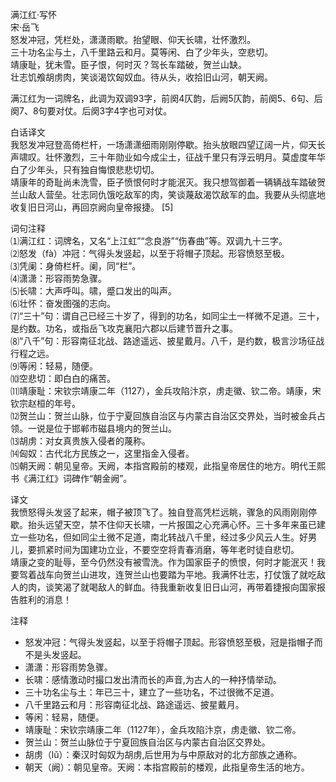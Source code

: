 满江红·写怀  
    宋·岳飞  
怒发冲冠，凭栏处，潇潇雨歇。抬望眼、仰天长啸，壮怀激烈。  
三十功名尘与土，八千里路云和月。莫等闲、白了少年头，空悲切。  
靖康耻，犹未雪。臣子恨，何时灭？驾长车踏破，贺兰山缺。  
壮志饥飧胡虏肉，笑谈渴饮匈奴血。待从头，收拾旧山河，朝天阙。



满江红为一词牌名，此调为双调93字，前阕4仄韵，后阙5仄韵，前阕5、6句、后阕7、8句要对仗。后阕3字4字也可对仗。


白话译文  
我怒发冲冠登高倚栏杆，一场潇潇细雨刚刚停歇。抬头放眼四望辽阔一片，仰天长声啸叹。壮怀激烈，三十年勋业如今成尘土，征战千里只有浮云明月。莫虚度年华白了少年头，只有独自悔恨悲悲切切。  
靖康年的奇耻尚未洗雪，臣子愤恨何时才能泯灭。我只想驾御着一辆辆战车踏破贺兰山敌人营垒。壮志同仇饿吃敌军的肉，笑谈蔑敌渴饮敌军的血。我要从头彻底地收复旧日河山，再回京阙向皇帝报捷。 [5]

词句注释  
⑴满江红：词牌名，又名“上江虹”“念良游”“伤春曲”等。双调九十三字。  
⑵怒发（fà）冲冠：气得头发竖起，以至于将帽子顶起。形容愤怒至极。  
⑶凭阑：身倚栏杆。阑，同“栏”。  
⑷潇潇：形容雨势急骤。  
⑸长啸：大声呼叫。啸，蹙口发出的叫声。  
⑹壮怀：奋发图强的志向。  
⑺“三十”句：谓自己已经三十岁了，得到的功名，如同尘土一样微不足道。三十，是约数。功名，或指岳飞攻克襄阳六郡以后建节晋升之事。  
⑻“八千”句：形容南征北战、路途遥远、披星戴月。八千，是约数，极言沙场征战行程之远。  
⑼等闲：轻易，随便。  
⑽空悲切：即白白的痛苦。  
⑾靖康耻：宋钦宗靖康二年（1127），金兵攻陷汴京，虏走徽、钦二帝。靖康，宋钦宗赵桓的年号。  
⑿贺兰山：贺兰山脉，位于宁夏回族自治区与内蒙古自治区交界处，当时被金兵占领。一说是位于邯郸市磁县境内的贺兰山。  
⒀胡虏：对女真贵族入侵者的蔑称。  
⒁匈奴：古代北方民族之一，这里指金入侵者。  
⒂朝天阙：朝见皇帝。天阙，本指宫殿前的楼观，此指皇帝居住的地方。明代王熙书《满江红》词碑作“朝金阙”。  




译文  
我愤怒得头发竖了起来，帽子被顶飞了。独自登高凭栏远眺，骤急的风雨刚刚停歇。抬头远望天空，禁不住仰天长啸，一片报国之心充满心怀。三十多年来虽已建立一些功名，但如同尘土微不足道，南北转战八千里，经过多少风云人生。好男儿，要抓紧时间为国建功立业，不要空空将青春消磨，等年老时徒自悲切。  
靖康之变的耻辱，至今仍然没有被雪洗。作为国家臣子的愤恨，何时才能泯灭！我要驾着战车向贺兰山进攻，连贺兰山也要踏为平地。我满怀壮志，打仗饿了就吃敌人的肉，谈笑渴了就喝敌人的鲜血。待我重新收复旧日山河，再带着捷报向国家报告胜利的消息！

注释  
- 怒发冲冠：气得头发竖起，以至于将帽子顶起。形容愤怒至极，冠是指帽子而不是头发竖起。  
- 潇潇：形容雨势急骤。  
- 长啸：感情激动时撮口发出清而长的声音,为古人的一种抒情举动。  
- 三十功名尘与土：年已三十，建立了一些功名，不过很微不足道。  
- 八千里路云和月：形容南征北战、路途遥远、披星戴月。  
- 等闲：轻易，随便。  
- 靖康耻：宋钦宗靖康二年（1127年），金兵攻陷汴京，虏走徽、钦二帝。  
- 贺兰山：贺兰山脉位于宁夏回族自治区与内蒙古自治区交界处。  
- 胡虏（lǔ）：秦汉时匈奴为胡虏,后世用为与中原敌对的北方部族之通称。  
- 朝天（阙）：朝见皇帝。天阙：本指宫殿前的楼观，此指皇帝生活的地方。  




